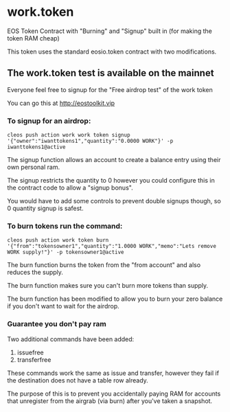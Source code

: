 # work.token
EOS Token Contract with "Burning" and "Signup" built in (for making the token RAM cheap)

This token uses the standard eosio.token contract with two modifications.

## The work.token test is available on the mainnet

Everyone feel free to signup for the "Free airdrop test" of the work token

You can go this at http://eostoolkit.vip

### To signup for an airdrop:
`cleos push action work work token signup '{"owner":"iwanttokens1","quantity":"0.0000 WORK"}' -p iwanttokens1@active`

The signup function allows an account to create a balance entry using their own personal ram.

The signup restricts the quantity to 0 however you could configure this in the contract code to allow a "signup bonus".

You would have to add some controls to prevent double signups though, so 0 quantity signup is safest.

### To burn tokens run the command:
`cleos push action work token burn '{"from":"tokensowner1","quantity":"1.0000 WORK","memo":"Lets remove WORK supply!"}' -p tokensowner1@active`

The burn function burns the token from the "from account" and also reduces the supply.

The burn function makes sure you can't burn more tokens than supply.

The burn function has been modified to allow you to burn your zero balance if you don't want to wait for the airdrop.

### Guarantee you don't pay ram

Two additional commands have been added:

1. issuefree
1. transferfree

These commands work the same as issue and transfer, however they fail if the destination does not have a table row already.

The purpose of this is to prevent you accidentally paying RAM for accounts that unregister from the airgrab (via burn) after you've taken a snapshot.
